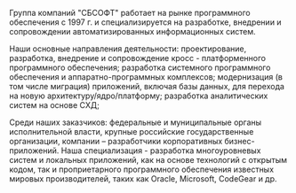 Группа компаний "СБСОФТ" работает на рынке программного обеспечения с 1997 г. и специализируется на разработке, внедрении и сопровождении автоматизированных информационных систем.

Наши основные направления деятельности:
проектирование, разработка, внедрение и сопровождение кросс - платформенного программного обеспечения;
разработка системного программного обеспечения и аппаратно-программных комплексов;
модернизация (в том числе миграция) приложений, включая базы данных, для перехода на новую архитектуру/ядро/платформу;
разработка аналитических систем на основе СХД;

Среди наших заказчиков:
федеральные и муниципальные органы исполнительной власти,
крупные российские государственные организации,
компании – разработчики корпоративных бизнес-приложений.
Наша специализация - разработка многоуровневых систем и локальных приложений, как на основе технологий с открытым кодом, так и проприетарного программного обеспечения известных мировых производителей, таких как Oracle, Microsoft, CodeGear и др.
